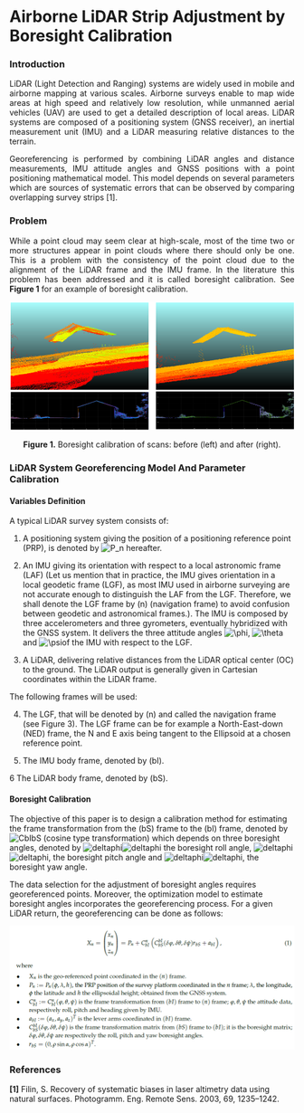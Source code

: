 # Airborne LiDAR Strip Adjustment by Boresight Calibration

### Introduction
<p align="justify">
LiDAR (Light Detection and Ranging) systems are widely used in mobile and airborne mapping at various scales. Airborne surveys enable to map wide areas at high speed and relatively low resolution, while unmanned aerial vehicles (UAV) are used to get a detailed description of local areas. LiDAR systems are composed of a positioning system (GNSS receiver), an inertial measurement unit (IMU) and a LiDAR measuring relative distances to the terrain.
</p>
<p align="justify">
Georeferencing is performed by combining LiDAR angles and distance measurements, IMU attitude angles and GNSS positions with a point positioning mathematical model. This model depends on several parameters which are sources of systematic errors that can be observed by comparing overlapping survey strips [1].
</p>

### Problem
<p align="justify">
While a point cloud  may seem clear at high-scale, most of the time two or more structures appear in point clouds where there should only be one. This is a problem with the consistency of the point cloud due to the alignment of the LiDAR frame and the IMU frame. In the literature this problem has been addressed and it is called boresight calibration. See <b>Figure 1</b> for an example of boresight calibration. 
</p>

![Screenshot](resources/images/BeforeAfterBoresightCalibration.png)
<p align="center"><b>Figure 1.</b> Boresight calibration of scans: before (left) and after (right).</p>

### LiDAR System Georeferencing Model And Parameter Calibration

#### Variables Definition
A typical LiDAR survey system consists of:

1. A positioning system giving the position of a positioning reference point (PRP), is denoted by <img src="https://latex.codecogs.com/gif.latex?P_n" title="P_n" /> hereafter.

2. An IMU giving its orientation with respect to a local astronomic frame (LAF) (Let us mention that in practice, the IMU gives orientation in a local geodetic frame (LGF), as most IMU used in airborne surveying are not accurate enough to distinguish the LAF from the LGF. Therefore, we shall denote the LGF frame by (n) (navigation frame) to avoid confusion between geodetic and astronomical frames.). The IMU is composed by three accelerometers and three gyrometers, eventually hybridized with the GNSS system. It delivers the three attitude angles <img src="https://latex.codecogs.com/gif.latex?\phi" title="\phi" />, <img src="https://latex.codecogs.com/gif.latex?\theta" title="\theta" /> and <img src="https://latex.codecogs.com/gif.latex?\psi" title="\psi" />of the IMU with respect to the LGF.

3. A LiDAR, delivering relative distances from the LiDAR optical center (OC) to the ground. The LiDAR output is generally given in Cartesian coordinates within the LiDAR frame.


The following frames will be used:

4. The LGF, that will be denoted by (n) and called the navigation frame (see Figure 3). The LGF frame can be for example a North-East-down (NED) frame, the N and E axis being tangent to the Ellipsoid at a chosen reference point.

5. The IMU body frame, denoted by (bI).

6 The LiDAR body frame, denoted by (bS).

#### Boresight Calibration

The objective of this paper is to design a calibration method for estimating the frame transformation from the (bS) frame to the (bI) frame, denoted by <img src="https://latex.codecogs.com/gif.latex?C_{bS}^{bI}" title="CbIbS" /> (cosine type transformation) which depends on three boresight angles, denoted by <img src="https://latex.codecogs.com/gif.latex?\delta" title="deltaphi" /><img src="https://latex.codecogs.com/gif.latex?\phi" title="deltaphi" /> the boresight roll angle, <img src="https://latex.codecogs.com/gif.latex?\delta" title="deltaphi" /><img src="https://latex.codecogs.com/gif.latex?\theta" title="deltaphi" />, the boresight pitch angle and <img src="https://latex.codecogs.com/gif.latex?\delta" title="deltaphi" /><img src="https://latex.codecogs.com/gif.latex?\psi" title="deltaphi" />, the boresight yaw angle.

The data selection for the adjustment of boresight angles requires georeferenced points. Moreover,
the optimization model to estimate boresight angles incorporates the georeferencing process. For a given
LiDAR return, the georeferencing can be done as follows:

![Screenshot](resources/images/BoresightCalibration.png)

### References
<b>[1]</b> Filin, S. Recovery of systematic biases in laser altimetry data using natural surfaces. Photogramm. Eng. Remote Sens.
2003, 69, 1235–1242.
